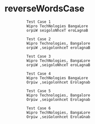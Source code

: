 # reverseWordsCase

              Test Case 1
              Wipro TechNologies BangaLore
              orpiW seigoloNhceT eroLagnaB 
              
              Test Case 2
              Wipro Technologies, Bangalore
              orpiW ,seigolonhceT erolagnaB 
              
              Test Case 3
              Wipro TechNologies, BangaLore
              orpiW ,seigoloNhceT eroLagnaB 
              
              Test Case 4
              Wipro TechNologies BangaLore
              Orpiw ,seigolonhcet Erolagnab 
              
              Test Case 5
              Wipro Technologies, Bangalore
              Orpiw ,seigolonhcet Erolagnab 
              
              Test Case 6
              Wipro TechNologies, BangaLore
              Orpiw ,seiGolonhcet ErolaGnab 

